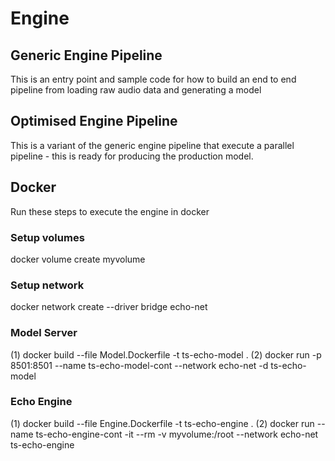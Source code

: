 # Engine

## Generic Engine Pipeline

This is an entry point and sample code for how to build an end to end pipeline from loading raw audio data and generating a model

## Optimised Engine Pipeline

This is a variant of the generic engine pipeline that execute a parallel pipeline - this is ready for producing the production model.

## Docker

Run these steps to execute the engine in docker

### Setup volumes

docker volume create myvolume

### Setup network

docker network create --driver bridge echo-net

### Model Server
(1) docker build --file Model.Dockerfile -t ts-echo-model .
(2) docker run -p 8501:8501 --name ts-echo-model-cont --network echo-net -d ts-echo-model

### Echo Engine
(1) docker build --file Engine.Dockerfile -t ts-echo-engine .
(2) docker run --name ts-echo-engine-cont -it --rm -v myvolume:/root --network echo-net ts-echo-engine 
